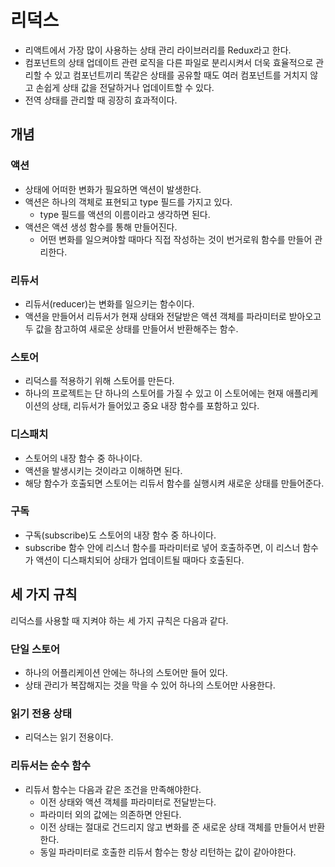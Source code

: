 # 리덕스

- 리액트에서 가장 많이 사용하는 상태 관리 라이브러리를 Redux라고 한다.
- 컴포넌트의 상태 업데이트 관련 로직을 다른 파일로 분리시켜서 더욱 효율적으로 관리할 수 있고 컴포넌트끼리 똑같은 상태를 공유할 때도 여러 컴포넌트를 거치지 않고 손쉽게 상태 값을 전달하거나 업데이트할 수 있다.
- 전역 상태를 관리할 때 굉장히 효과적이다.

## 개념

### 액션

- 상태에 어떠한 변화가 필요하면 액션이 발생한다.
- 액션은 하나의 객체로 표현되고 type 필드를 가지고 있다.
  - type 필드를 액션의 이름이라고 생각하면 된다.
- 액션은 액션 생성 함수를 통해 만들어진다.
  - 어떤 변화를 일으켜야할 때마다 직접 작성하는 것이 번거로워 함수를 만들어 관리한다.

### 리듀서

- 리듀서(reducer)는 변화를 일으키는 함수이다.
- 액션을 만들어서 리듀서가 현재 상태와 전달받은 액션 객체를 파라미터로 받아오고 두 값을 참고하여 새로운 상태를 만들어서 반환해주는 함수.

### 스토어

- 리덕스를 적용하기 위해 스토어를 만든다.
- 하나의 프로젝트는 단 하나의 스토어를 가질 수 있고 이 스토어에는 현재 애플리케이션의 상태, 리듀서가 들어있고 중요 내장 함수를 포함하고 있다.

### 디스패치

- 스토어의 내장 함수 중 하나이다.
- 액션을 발생시키는 것이라고 이해하면 된다.
- 해당 함수가 호출되면 스토어는 리듀서 함수를 실행시켜 새로운 상태를 만들어준다.

### 구독

- 구독(subscribe)도 스토어의 내장 함수 중 하나이다.
- subscribe 함수 안에 리스너 함수를 파라미터로 넣어 호출하주면, 이 리스너 함수가 액션이 디스패치되어 상태가 업데이트될 때마다 호출된다.

## 세 가지 규칙

리덕스를 사용할 때 지켜야 하는 세 가지 규칙은 다음과 같다.

### 단일 스토어

- 하나의 어플리케이션 안에는 하나의 스토어만 들어 있다.
- 상태 관리가 복잡해지는 것을 막을 수 있어 하나의 스토어만 사용한다.

### 읽기 전용 상태

- 리덕스는 읽기 전용이다.

### 리듀서는 순수 함수

- 리듀서 함수는 다음과 같은 조건을 만족해야한다.
  - 이전 상태와 액션 객체를 파라미터로 전달받는다.
  - 파라미터 외의 값에는 의존하면 안된다.
  - 이전 상태는 절대로 건드리지 않고 변화를 준 새로운 상태 객체를 만들어서 반환한다.
  - 동일 파라미터로 호출한 리듀서 함수는 항상 리턴하는 값이 같아야한다.
